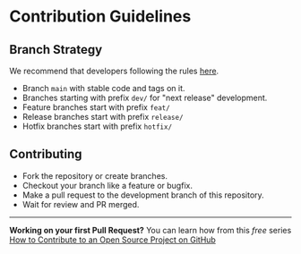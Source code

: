 # Contribution Guidelines

## Branch Strategy

We recommend that developers following the rules [here](https://jeffkreeftmeijer.com/git-flow/git-flow.png).

- Branch `main` with stable code and tags on it.
- Branches starting with prefix `dev/` for "next release" development.
- Feature branches start with prefix `feat/`
- Release branches start with prefix `release/`
- Hotfix branches start with prefix `hotfix/`

## Contributing

- Fork the repository or create branches.
- Checkout your branch like a feature or bugfix.
- Make a pull request to the development branch of this repository.
- Wait for review and PR merged.

---

**Working on your first Pull Request?** You can learn how from this *free* series [How to Contribute to an Open Source Project on GitHub](https://kcd.im/pull-request)

